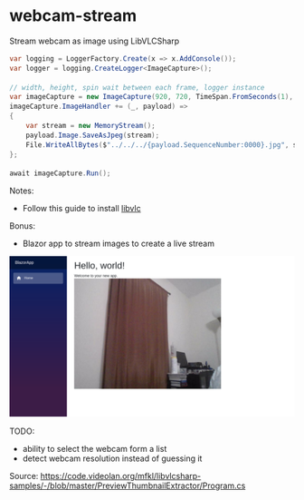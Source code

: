 # webcam-stream
Stream webcam as image using LibVLCSharp

```csharp
var logging = LoggerFactory.Create(x => x.AddConsole());
var logger = logging.CreateLogger<ImageCapture>();

// width, height, spin wait between each frame, logger instance
var imageCapture = new ImageCapture(920, 720, TimeSpan.FromSeconds(1), logger);
imageCapture.ImageHandler += (_, payload) =>
{
    var stream = new MemoryStream();
    payload.Image.SaveAsJpeg(stream);
    File.WriteAllBytes($"../../../{payload.SequenceNumber:0000}.jpg", stream.ToArray());
};

await imageCapture.Run();
```

Notes:
- Follow this guide to install [libvlc](https://github.com/videolan/libvlcsharp#installation)

Bonus:
- Blazor app to stream images to create a live stream

![screenshot](assets/screencapture.png)

TODO:
- ability to select the webcam form a list
- detect webcam resolution instead of guessing it

Source:
https://code.videolan.org/mfkl/libvlcsharp-samples/-/blob/master/PreviewThumbnailExtractor/Program.cs
